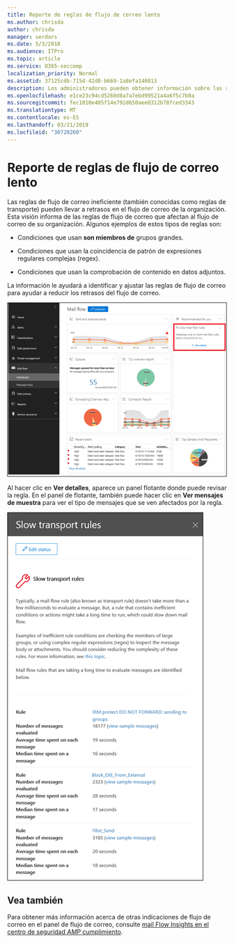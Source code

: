 ```yaml
---
title: Reporte de reglas de flujo de correo lento
ms.author: chrisda
author: chrisda
manager: serdars
ms.date: 5/3/2018
ms.audience: ITPro
ms.topic: article
ms.service: O365-seccomp
localization_priority: Normal
ms.assetid: 37125cdb-715d-42d0-b669-1a8efa140813
description: Los administradores pueden obtener información sobre las reglas de flujo de correo lentas Insight en el panel del flujo de correo en el centro de seguridad & cumplimiento de Office 365.
ms.openlocfilehash: e1ce23c94cd5260d8a7a7ebd99521a4a6f5c7b0a
ms.sourcegitcommit: fec1010e405f14e792d650aee0312b78fced3343
ms.translationtype: MT
ms.contentlocale: es-ES
ms.lasthandoff: 03/21/2019
ms.locfileid: "30720260"
---
```

# <a name="slow-mail-flow-rules-insight"></a>Reporte de reglas de flujo de correo lento

Las reglas de flujo de correo ineficiente (también conocidas como reglas de transporte) pueden llevar a retrasos en el flujo de correo de la organización. Esta visión informa de las reglas de flujo de correo que afectan al flujo de correo de su organización. Algunos ejemplos de estos tipos de reglas son:

- Condiciones que usan **son miembros de** grupos grandes.

- Condiciones que usan la coincidencia de patrón de expresiones regulares complejas (regex).

- Condiciones que usan la comprobación de contenido en datos adjuntos.

La información le ayudará a identificar y ajustar las reglas de flujo de correo para ayudar a reducir los retrasos del flujo de correo.

![Una lenta Introducción A las reglas de flujo de correo en el panel de flujo de correo en el centro de seguridad & cumplimiento de Office 365](media/1dd90faa-f065-4b10-8b47-d35dc127fc26.png)

Al hacer clic en **Ver detalles**, aparece un panel flotante donde puede revisar la regla. En el panel de flotante, también puede hacer clic en **Ver mensajes de muestra** para ver el tipo de mensajes que se ven afectados por la regla.

![Panel flotante después de hacer clic en ver detalles en una ventana de flujo de correo lenta información sobre las reglas del panel flujo de correo](media/2cbd43b7-1f21-4338-a70c-7b50de5c69cd.png)

## <a name="see-also"></a>Vea también

Para obtener más información acerca de otras indicaciones de flujo de correo en el panel de flujo de correo, consulte [mail Flow Insights en el centro de seguridad _AMP_ cumplimiento](mail-flow-insights.md).
